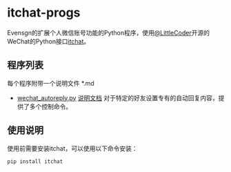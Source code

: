 # itchat-progs
Evensgn的扩展个人微信账号功能的Python程序，使用[@LittleCoder](https://github.com/littlecodersh)开源的WeChat的Python接口[itchat](https://github.com/littlecodersh/ItChat)。

## 程序列表
每个程序附带一个说明文件 *.md
- [wechat_autoreply.py](wechat_autoreply.py)  [说明文档](wechat_autoreply.md) 对于特定的好友设置专有的自动回复内容，提供了多个控制命令。

## 使用说明
使用前需要安装itchat，可以使用以下命令安装：
```python
pip install itchat
```
